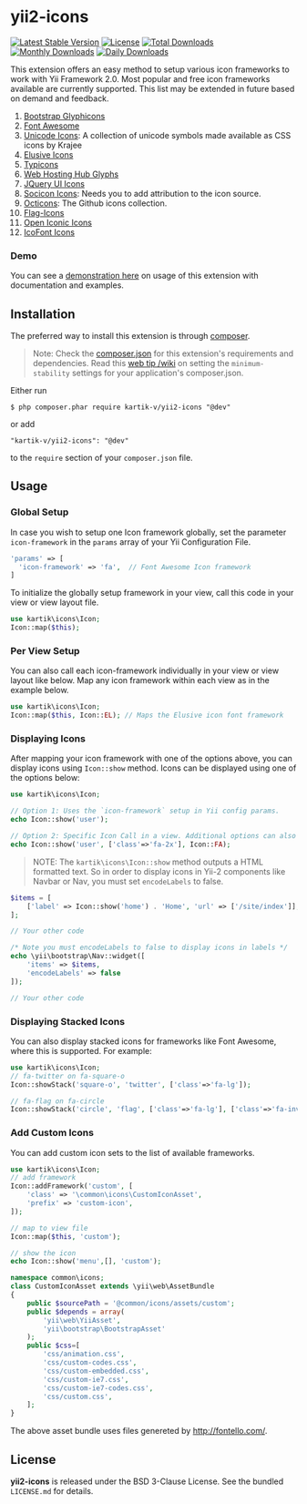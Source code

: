 yii2-icons
==========

[![Latest Stable Version](https://poser.pugx.org/kartik-v/yii2-icons/v/stable)](https://packagist.org/packages/kartik-v/yii2-icons)
[![License](https://poser.pugx.org/kartik-v/yii2-icons/license)](https://packagist.org/packages/kartik-v/yii2-icons)
[![Total Downloads](https://poser.pugx.org/kartik-v/yii2-icons/downloads)](https://packagist.org/packages/kartik-v/yii2-icons)
[![Monthly Downloads](https://poser.pugx.org/kartik-v/yii2-icons/d/monthly)](https://packagist.org/packages/kartik-v/yii2-icons)
[![Daily Downloads](https://poser.pugx.org/kartik-v/yii2-icons/d/daily)](https://packagist.org/packages/kartik-v/yii2-icons)

This extension offers an easy method to setup various icon frameworks to work with Yii Framework 2.0. Most popular and free icon frameworks available are currently supported. This list may be extended in future based on demand and feedback.

1. [Bootstrap Glyphicons](http://getbootstrap.com/components/#glyphicons)
2. [Font Awesome](http://fortawesome.github.io/Font-Awesome/)
3. [Unicode Icons](http://demos.krajee.com/uni-icons/): A collection of unicode symbols made available as CSS icons by Krajee
4. [Elusive Icons](http://shoestrap.org/downloads/elusive-icons-webfont/)
5. [Typicons](http://typicons.com/)
6. [Web Hosting Hub Glyphs](http://www.webhostinghub.com/glyphs/)
7. [JQuery UI Icons](http://api.jqueryui.com/theming/icons/)
8. [Socicon Icons](http://www.socicon.com/): Needs you to add attribution to the icon source.
9. [Octicons](https://octicons.github.com/): The Github icons collection.
10. [Flag-Icons](http://lipis.github.io/flag-icon-css/)
11. [Open Iconic Icons](https://useiconic.com/open#icons)
121. [IcoFont Icons](http://icofont.com/)

### Demo
You can see a [demonstration here](http://demos.krajee.com/icons) on usage of this extension with documentation and examples.

## Installation

The preferred way to install this extension is through [composer](http://getcomposer.org/download/).

> Note: Check the [composer.json](https://github.com/kartik-v/yii2-icons/blob/master/composer.json) for this extension's requirements and dependencies. 
Read this [web tip /wiki](http://webtips.krajee.com/setting-composer-minimum-stability-application/) on setting the `minimum-stability` settings for your application's composer.json.

Either run

```
$ php composer.phar require kartik-v/yii2-icons "@dev"
```

or add

```
"kartik-v/yii2-icons": "@dev"
```

to the `require` section of your `composer.json` file.

## Usage

### Global Setup

In case you wish to setup one Icon framework globally, set the parameter `icon-framework` in the `params` array of your Yii Configuration File.

```php
'params' => [
  'icon-framework' => 'fa',  // Font Awesome Icon framework
]
```
To initialize the globally setup framework in your view, call this code in your view or view layout file.

```php
use kartik\icons\Icon;
Icon::map($this);  
```

### Per View Setup

You can also call each icon-framework individually in your view or view layout like below. Map any icon framework within each view as in the example below.

```php
use kartik\icons\Icon;
Icon::map($this, Icon::EL); // Maps the Elusive icon font framework
```

### Displaying Icons

After mapping your icon framework with one of the options above, you can display icons using `Icon::show` method. Icons can be displayed using one of the options below:

```php
use kartik\icons\Icon;

// Option 1: Uses the `icon-framework` setup in Yii config params. 
echo Icon::show('user'); 

// Option 2: Specific Icon Call in a view. Additional options can also be passed to style the icon.
echo Icon::show('user', ['class'=>'fa-2x'], Icon::FA); 
```

> NOTE:
> The `kartik\icons\Icon::show` method outputs a HTML formatted text. So in order to display icons in Yii-2 components like Navbar or Nav, you must set `encodeLabels` to false. 

```php
$items = [
    ['label' => Icon::show('home') . 'Home', 'url' => ['/site/index']],
];

// Your other code

/* Note you must encodeLabels to false to display icons in labels */
echo \yii\bootstrap\Nav::widget([
    'items' => $items,
    'encodeLabels' => false
]);

// Your other code
```

### Displaying Stacked Icons

You can also display stacked icons for frameworks like Font Awesome, where this is supported. For example:

```php
use kartik\icons\Icon;
// fa-twitter on fa-square-o
Icon::showStack('square-o', 'twitter', ['class'=>'fa-lg']);

// fa-flag on fa-circle
Icon::showStack('circle', 'flag', ['class'=>'fa-lg'], ['class'=>'fa-inverse']);
```

### Add Custom Icons

You can add custom icon sets to the list of available frameworks.

```php
use kartik\icons\Icon;
// add framework
Icon::addFramework('custom', [
    'class' => '\common\icons\CustomIconAsset',
    'prefix' => 'custom-icon',
]);

// map to view file
Icon::map($this, 'custom');

// show the icon
echo Icon::show('menu',[], 'custom');
```

```php
namespace common\icons;
class CustomIconAsset extends \yii\web\AssetBundle
{
    public $sourcePath = '@common/icons/assets/custom';
    public $depends = array(
        'yii\web\YiiAsset',
        'yii\bootstrap\BootstrapAsset'
    );
    public $css=[
        'css/animation.css',
        'css/custom-codes.css',
        'css/custom-embedded.css',
        'css/custom-ie7.css',
        'css/custom-ie7-codes.css',
        'css/custom.css',
    ];
}
```
The above asset bundle uses files genereted by http://fontello.com/.

## License

**yii2-icons** is released under the BSD 3-Clause License. See the bundled `LICENSE.md` for details.
